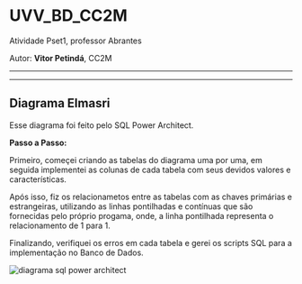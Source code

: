 # UVV_BD_CC2M
Atividade Pset1, professor Abrantes

Autor:  **Vitor Petindá**, CC2M
***


***
## Diagrama Elmasri
Esse diagrama foi feito pelo SQL Power Architect.

**Passo a Passo:**

Primeiro, começei criando as tabelas do diagrama uma por uma, em seguida implementei as colunas de cada tabela com seus devidos valores e características.

Após isso, fiz os relacionametos entre as tabelas com as chaves primárias e estrangeiras, utilizando as linhas pontilhadas e contínuas que são fornecidas pelo próprio progama, onde, a linha pontilhada representa o relacionamento de 1 para 1.

Finalizando, verifiquei os erros em cada tabela e gerei os scripts SQL para a implementação no Banco de Dados.



![diagrama sql power architect](https://user-images.githubusercontent.com/100154869/165161526-0b216abc-6216-442b-8088-19158d4bdf3e.png)


